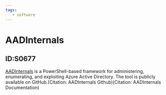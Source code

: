 ```yaml
---
tags:
   - software
---
```

# AADInternals
## ID:S0677
[AADInternals](/mitre/software/S0677) is a PowerShell-based framework for administering, enumerating, and exploiting Azure Active Directory. The tool is publicly available on GitHub.(Citation: AADInternals Github)(Citation: AADInternals Documentation)

